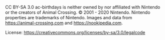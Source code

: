 CC BY-SA 3.0 ac-birthdays is neither owned by nor affiliated with Nintendo or the creators of Animal Crossing. © 2001 - 2020 Nintendo. Nintendo properties are trademarks of Nintendo. Images and data from https://animal-crossing.com and https://nookipedia.com.

License:
https://creativecommons.org/licenses/by-sa/3.0/legalcode
